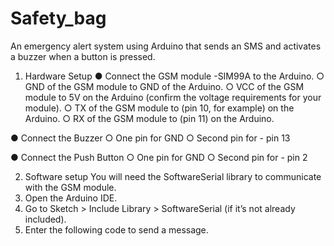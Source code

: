 # Safety_bag
An emergency alert system using Arduino that sends an SMS and activates a buzzer when a button is pressed.

1. Hardware Setup
● Connect the GSM module -SIM99A to the Arduino.
○ GND of the GSM module to GND of the Arduino.
○ VCC of the GSM module to 5V on the Arduino (confirm the voltage
requirements for your module).
○ TX of the GSM module to (pin 10, for example) on the Arduino.
○ RX of the GSM module to (pin 11) on the Arduino.

● Connect the Buzzer
○ One pin for GND
○ Second pin for - pin 13

● Connect the Push Button
○ One pin for GND
○ Second pin for - pin 2

2. Software setup
You will need the SoftwareSerial library to communicate with the GSM module.
1. Open the Arduino IDE.
2. Go to Sketch > Include Library > SoftwareSerial (if it’s not already included).
3. Enter the following code to send a message.
